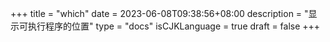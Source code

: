 +++
title = "which"
date = 2023-06-08T09:38:56+08:00
description = "显示可执行程序的位置"
type = "docs"
isCJKLanguage = true
draft = false
+++